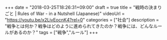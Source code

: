 +++
date = "2018-03-25T18:26:31+09:00"
draft = true
title =  "戦時の決まりごと | Rules of War - in a Nutshell (Japanese)"
videoUrl = "https://youtu.be/x2LivEocnK4?rel=0"
categories = ["社会"]
description = "戦争とは何か？戦争はどのように進められてきたのか？戦争には、どんなルールがあるのか？"
tags = ["戦争","ルール"]
+++
